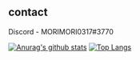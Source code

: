 ## contact 
Discord - MORIMORI0317#3770

[![Anurag's github stats](https://github-readme-stats.vercel.app/api?username=MORIMORI0317&count_private=true&show_icons=true&bg_color=19,1919,810,114514,364364&text_color=ffffff&title_color=ffffff&icon_color=ffffff)](https://github.com/anuraghazra/github-readme-stats)
[![Top Langs](https://github-readme-stats.vercel.app/api/top-langs/?username=MORIMORI0317&bg_color=19,1919,810,114514,364364&text_color=ffffff&title_color=ffffff&icon_color=ffffff)](https://github.com/anuraghazra/github-readme-stats)
